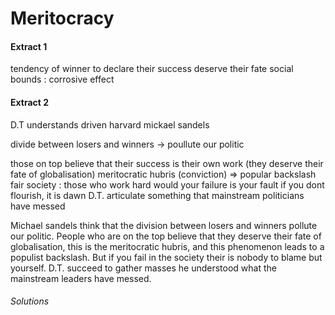 # Meritocracy
#### Extract 1
tendency of winner to declare their success
deserve their fate
social bounds : corrosive effect

#### Extract 2
D.T understands driven
harvard mickael sandels

divide between losers and winners -> poullute our politic

those on top believe that their success is their own work (they deserve their fate of globalisation) meritocratic hubris (conviction) => popular backslash
fair society : those who work hard would 
your failure is your fault if you dont flourish, it is dawn
D.T. articulate something that mainstream politicians have messed


Michael sandels think that the division between losers and winners pollute our politic. People who are on the top believe that they deserve their fate of globalisation, this is the meritocratic hubris, and this phenomenon leads to a populist backslash. But if you fail in the society their is nobody to blame but yourself. D.T. succeed to gather masses he understood what the mainstream leaders have messed. 

###### Solutions
